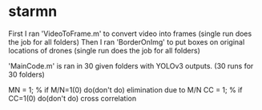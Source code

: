 # starmn 

First I ran 'VideoToFrame.m' to convert video into frames (single run does the job for all folders)
Then I ran 'BorderOnImg' to put boxes on original locations of drones (single run does the job for all folders)

'MainCode.m' is ran in 30 given folders with YOLOv3 outputs. (30 runs for 30 folders)

MN = 1; % if M/N=1(0) do(don't do) elimination due to M/N
CC = 1; % if CC=1(0) do(don't do) cross correlation
